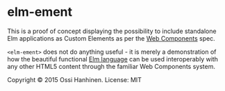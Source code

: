 # elm-ement

This is a proof of concept displaying the possibility to include standalone Elm applications as Custom Elements as per the [Web Components](http://webcomponents.org/) spec.

`<elm-ement>` does not do anything useful - it is merely a demonstration of how the beautiful functional [Elm language](http://elm-lang.org/) can be used interoperably with any other HTML5 content through the familiar Web Components system.

Copyright &copy; 2015 Ossi Hanhinen.
License: MIT
